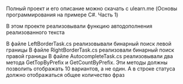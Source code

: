 Полный проект и его описание можно скачать с ulearn.me (Основы программирования на примере C#. Часть 1)

В этом проекте реализовывали функцию автодополнения реализованного текста

В файле LeftBorderTask.cs реализовывали бинарный поиск левой границы
В файле RightBorderTask.cs реализовали бинарный поиск правой границы
В файле AutocompleteTask.cs реализовывали два метода GetTopByPrefix и GetCountByPrefix. Эти методы должны позволить отображать 10 вариантов, а не один. А в строке статуса должно отображаться общее количество фраз
